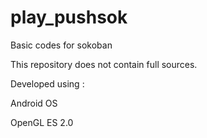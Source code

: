 # play_pushsok
Basic codes for sokoban

This repository does not contain full sources.


Developed using :

 Android OS
 
 OpenGL ES 2.0
 
